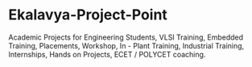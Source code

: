 # Ekalavya-Project-Point
Academic Projects for Engineering Students, VLSI Training, Embedded Training, Placements,  Workshop, In - Plant Training, Industrial Training,  Internships, Hands on Projects, ECET / POLYCET coaching.   
